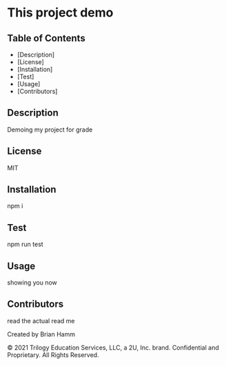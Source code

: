 
  
  # This project demo
     
  ## Table of Contents
  
  - [Description]
  - [License]
  - [Installation]
  - [Test]
  - [Usage]
  - [Contributors]
  
  ## Description
  Demoing my project for grade
  
  ## License
  MIT 
  
  ## Installation
  npm i
  
  ## Test
  npm run test

  ## Usage
  showing you now

  ## Contributors
  read the actual read me

  Created by Brian Hamm

  © 2021 Trilogy Education Services, LLC, a 2U, Inc. brand. Confidential and Proprietary. All Rights Reserved.